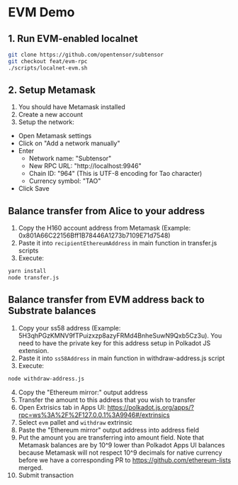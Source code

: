 # EVM Demo

## 1. Run EVM-enabled localnet

```bash
git clone https://github.com/opentensor/subtensor
git checkout feat/evm-rpc
./scripts/localnet-evm.sh
```

## 2. Setup Metamask

1. You should have Metamask installed
2. Create a new account
3. Setup the network:
  - Open Metamask settings
  - Click on "Add a network manually"
  - Enter 
    - Network name: "Subtensor"
    - New RPC URL: "http://localhost:9946"
    - Chain ID: "964" (This is UTF-8 encoding for Tao character)
    - Currency symbol: "TAO" 
  - Click Save

## Balance transfer from Alice to your address

1. Copy the H160 account address from Metamask (Example: 0x801A66C22156Bff1B78446A1273b7109E71d7548)
2. Paste it into `recipientEthereumAddress` in main function in transfer.js scripts
3. Execute:

```bash
yarn install
node transfer.js
```

## Balance transfer from EVM address back to Substrate balances

1. Copy your ss58 address (Example: 5H3qhPGzKMNV9fTPuizxzp8azyFRMd4BnheSuwN9Qxb5Cz3u). You need to have the private key for this address setup in Polkadot JS extension.
2. Paste it into `ss58Address` in main function in withdraw-address.js script 
3. Execute:

```bash
node withdraw-address.js
```

4. Copy the "Ethereum mirror:" output address
5. Transfer the amount to this address that you wish to transfer
6. Open Extrisics tab in Apps UI: https://polkadot.js.org/apps/?rpc=ws%3A%2F%2F127.0.0.1%3A9946#/extrinsics
7. Select `evm` pallet and `withdraw` extrinsic 
8. Paste the "Ethereum mirror" output address into address field
9. Put the amount you are transferring into amount field. Note that Metamask balances are by 10^9 lower than Polkadot Apps UI balances because Metamask will not respect 10^9 decimals for native currency before we have a corresponding PR to https://github.com/ethereum-lists merged.
10. Submit transaction
